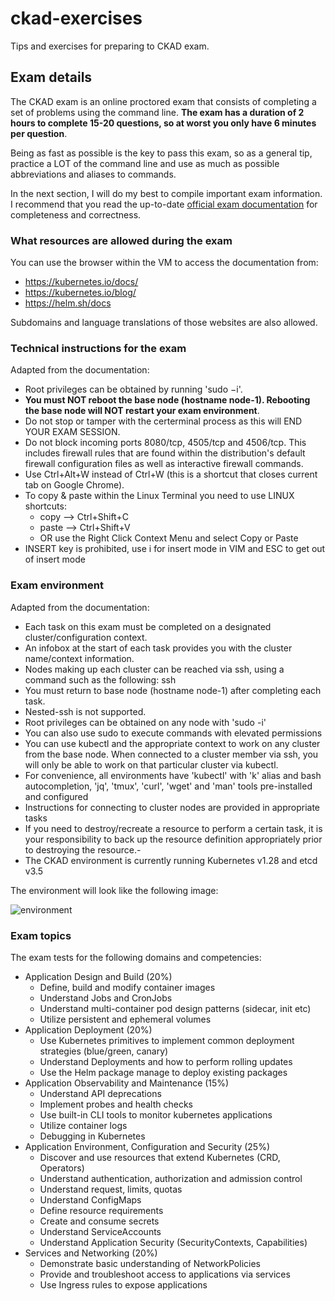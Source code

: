 # ckad-exercises
Tips and exercises for preparing to CKAD exam. 

## Exam details

The CKAD exam is an online proctored exam that consists of completing a set
of problems using the command line. **The exam has a duration of 2 hours to complete 15-20
questions, so at worst you only have 6 minutes per question**.

Being as fast as possible is the key to pass this exam, so as a general tip, practice a LOT
of the command line and use as much as possible abbreviations and aliases to commands.

In the next section, I will do my best to compile important exam information.  
I recommend that you read the up-to-date [official exam documentation](https://docs.linuxfoundation.org/tc-docs/certification/tips-cka-and-ckad) for completeness and correctness.


### What resources are allowed during the exam

You can use the browser within the VM to access the documentation from:

- https://kubernetes.io/docs/
- https://kubernetes.io/blog/
- https://helm.sh/docs

Subdomains and language translations of those websites are also allowed.


### Technical instructions for the exam

Adapted from the documentation:

- Root privileges can be obtained by running 'sudo −i'.
- **You must NOT reboot the base node (hostname node-1). Rebooting the base node will NOT restart your exam environment**.
- Do not stop or tamper with the certerminal process as this will END YOUR EXAM SESSION.
- Do not block incoming ports 8080/tcp, 4505/tcp and 4506/tcp. This includes firewall rules that are found within the distribution's default firewall configuration files as well as interactive firewall commands.
- Use Ctrl+Alt+W instead of Ctrl+W (this is a shortcut that closes current tab on Google Chrome).
- To copy & paste within the Linux Terminal you need to use LINUX shortcuts:
  - copy --> Ctrl+Shift+C
  - paste --> Ctrl+Shift+V
  - OR use the Right Click Context Menu and select Copy or Paste
- INSERT key is prohibited, use i for insert mode in VIM and ESC to get out of insert mode


### Exam environment

Adapted from the documentation:

- Each task on this exam must be completed on a designated cluster/configuration context.
- An infobox at the start of each task provides you with the cluster name/context information. 
- Nodes making up each cluster can be reached via ssh, using a command such as the following: ssh <nodename>
- You must return to base node (hostname node-1) after completing each task.
- Nested-ssh is not supported.
- Root privileges can be obtained on any node with 'sudo -i'
- You can also use sudo to execute commands with elevated permissions 
- You can use kubectl and the appropriate context to work on any cluster from the base node. When connected to a cluster member via ssh, you will only be able to work on that particular cluster via kubectl.
- For convenience, all environments have 'kubectl' with 'k' alias and bash autocompletion, 'jq', 'tmux', 'curl', 'wget' and 'man' tools pre-installed and configured
- Instructions for connecting to cluster nodes are provided in appropriate tasks
- If you need to destroy/recreate a resource to perform a certain task, it is your responsibility to back up the resource definition appropriately prior to destroying the resource.-
- The CKAD environment is currently running Kubernetes v1.28 and etcd v3.5

The environment will look like the following image:

![environment](https://2145393087-files.gitbook.io/~/files/v0/b/gitbook-x-prod.appspot.com/o/spaces%2F-M5QaeeC1mG9VndIpgJe%2Fuploads%2F13joD9D4ULTjRYNMP1eY%2FLF%20Remote%20Desktop%20070722d.png?alt=media&token=3784c329-768e-475c-b852-88ef98c899ce)


### Exam topics

The exam tests for the following domains and competencies:

- Application Design and Build (20%)
  - Define, build and modify container images
  - Understand Jobs and CronJobs
  - Understand multi-container pod design patterns (sidecar, init etc)
  - Utilize persistent and ephemeral volumes
- Application Deployment (20%)
  - Use Kubernetes primitives to implement common deployment strategies (blue/green, canary)
  - Understand Deployments and how to perform rolling updates
  - Use the Helm package manage to deploy existing packages
- Application Observability and Maintenance (15%)
  - Understand API deprecations
  - Implement probes and health checks
  - Use built-in CLI tools to monitor kubernetes applications
  - Utilize container logs
  - Debugging in Kubernetes
- Application Environment, Configuration and Security (25%)
  - Discover and use resources that extend Kubernetes (CRD, Operators)
  - Understand authentication, authorization and admission control
  - Understand request, limits, quotas
  - Understand ConfigMaps
  - Define resource requirements
  - Create and consume secrets
  - Understand ServiceAccounts
  - Understand Application Security (SecurityContexts, Capabilities)
- Services and Networking (20%)
  - Demonstrate basic understanding of NetworkPolicies
  - Provide and troubleshoot access to applications via services
  - Use Ingress rules to expose applications

